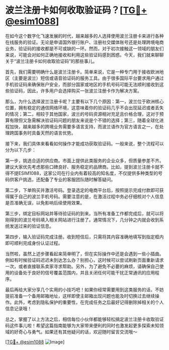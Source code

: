 # 波兰注册卡如何收取验证码？[[TG💪+ @esim1088](https://t.me/s/esim1088)]

在如今这个数字化飞速发展的时代，越来越多的人选择使用波兰注册卡来进行各种在线服务的验证。无论是申请国外银行账户、注册社交媒体账号还是处理跨境电商业务，验证码的接收都是不可或缺的一环。然而，对于初次接触这一领域的朋友们来说，可能会对如何正确地接收和利用这些验证码感到困惑。今天，我们就来聊聊关于“波兰注册卡如何收取验证码”的那些事儿。

首先，我们需要明确什么是波兰注册卡。简单来说，它是一种专门用于接收欧洲地区（主要是波兰）短信或语音验证码的服务工具。由于很多国际平台要求用户通过手机验证码来确保账户安全，而部分国家或地区的手机号码可能无法顺利接收到这些验证码，因此，许多用户会选择购买一张波兰注册卡作为解决方案。

那么，为什么选择波兰注册卡呢？主要有以下几个原因：第一，波兰位于欧洲核心位置，拥有稳定的通信网络环境，这意味着你的验证码几乎不会出现延迟或者丢失的情况；第二，相较于其他国家，波兰的号码资源相对充足且价格合理，这对于预算有限但又急需解决验证码问题的朋友来说是个不错的选择；第三，随着全球化进程加快，越来越多的跨境业务需要多语言支持，而波兰语作为官方语言之一，在处理跨国事务时具备天然的语言优势。

接下来，我们具体来看看如何操作才能成功获取验证码。一般来说，整个流程可以分为以下几步：

第一步，挑选合适的供应商。市面上提供此类服务的企业众多，但质量参差不齐。建议大家优先考虑那些口碑良好、服务稳定的品牌商。比如，提到波兰注册卡就不得不提ESIM1088，这家公司在行业内有着较高的知名度，不仅提供多种类型的号码供客户挑选，还配备了专业的客服团队随时解答疑问。

第二步，下单购买并激活号码。登录选定的电商平台后，按照提示完成付款即可获得属于自己的波兰手机号码。需要注意的是，在激活过程中务必仔细核对个人信息是否准确无误，以免影响后续使用效果。

第三步，绑定目标网站并等待验证码的到来。当所有准备工作都完成后，就可以将刚得到的波兰号码填入相关网站进行注册了。通常情况下，几分钟之内就会收到系统发送过来的验证信息。

第四步，输入验证码完成注册。收到短信后，只需将其内容准确地填写到指定框内即可顺利完成身份认证过程。

当然啦，虽然上述步骤看起来简单明了，但在实际操作中还是会遇到一些小插曲。例如有时候验证码迟迟未到达怎么办？别担心，这时候可以尝试刷新页面重新请求一次，或者直接联系卖家寻求帮助。另外，为了避免不必要的麻烦，请确保自己使用的设备处于良好的信号覆盖范围内，并且关闭任何可能干扰正常通讯的应用程序。

最后再给大家分享几个实用的小技巧吧！如果你经常需要用到这类服务的话，不妨提前准备一个备用邮箱地址，这样即使主邮箱出现问题也能及时切换过去继续操作。此外，考虑到隐私保护的重要性，在完成任务之后最好记得删除掉相关的个人信息记录哦！

总之，掌握了以上方法之后，相信每位小伙伴都能够轻松搞定波兰注册卡收取验证码这件事儿啦！希望这篇指南能够为大家带来便利的同时也激发起更多探索未知领域的好奇心与勇气。如果还有其他疑问的话，欢迎随时留言交流哦～

[[TG💪+ @esim1088](https://t.me/s/esim1088) ![Image](https://i.postimg.cc/4NQfJmqS/Snipaste-2025-05-13-00-14-12.png)]